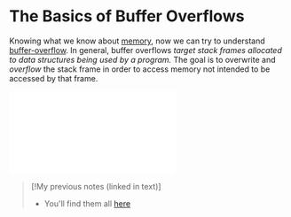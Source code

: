 
# The Basics of Buffer Overflows
Knowing what we know about [memory](nested-repos/PNPT-study-guide/PEH/buffer-overflows/memory.md), now we can try to understand [buffer-overflow](cybersecurity/TTPs/exploitation/buffer-overflow.md). In general, buffer overflows *target stack frames allocated to data structures being used by a program.* The goal is to overwrite and *overflow* the stack frame in order to access memory not intended to be accessed by that frame.

![See Buffer Overflow](cybersecurity/TTPs/exploitation/buffer-overflow.md)

> [!My previous notes (linked in text)]
> - You'll find them all [here](https://github.com/TrshPuppy/obsidian-notes)



